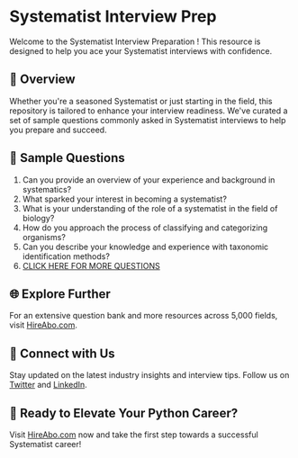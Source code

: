 # Systematist Interview Prep

Welcome to the Systematist Interview Preparation ! This resource is designed to help you ace your Systematist interviews with confidence.

## 🚀 Overview

Whether you're a seasoned Systematist or just starting in the field, this repository is tailored to enhance your interview readiness. We've curated a set of sample questions commonly asked in Systematist interviews to help you prepare and succeed.

## 📝 Sample Questions

1. Can you provide an overview of your experience and background in systematics?
2. What sparked your interest in becoming a systematist?
3. What is your understanding of the role of a systematist in the field of biology?
4. How do you approach the process of classifying and categorizing organisms?
5. Can you describe your knowledge and experience with taxonomic identification methods?
6. [CLICK HERE FOR MORE QUESTIONS](https://hireabo.com/job/5_1_40/Systematist)

## 🌐 Explore Further

For an extensive question bank and more resources across 5,000 fields, visit [HireAbo.com](https://www.hireabo.com).

## 📱 Connect with Us

Stay updated on the latest industry insights and interview tips. Follow us on [Twitter](https://twitter.com/hireabo) and [LinkedIn](https://www.linkedin.com/in/hire-abo-3609972a8/).

## 🚀 Ready to Elevate Your Python Career?

Visit [HireAbo.com](https://www.hireabo.com) now and take the first step towards a successful Systematist career!